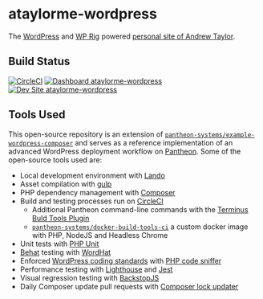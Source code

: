 # ataylorme-wordpress

The [WordPress](https://wordpress.org/) and [WP Rig](https://github.com/wprig/wprig) powered [personal site of Andrew Taylor](https://ataylor.me). 

## Build Status

[![CircleCI](https://circleci.com/gh/ataylorme/ataylorme-wordpress.svg?style=shield)](https://circleci.com/gh/ataylorme/ataylorme-wordpress)
[![Dashboard ataylorme-wordpress](https://img.shields.io/badge/dashboard-ataylorme_wordpress-yellow.svg)](https://dashboard.pantheon.io/sites/489520a4-b156-4743-8e4c-dffdcf353fa2#dev/code)
[![Dev Site ataylorme-wordpress](https://img.shields.io/badge/site-ataylorme_wordpress-blue.svg)](http://dev-ataylorme-wordpress.pantheonsite.io/)

## Tools Used

This open-source repository is an extension of [`pantheon-systems/example-wordpress-composer`](https://github.com/pantheon-systems/example-wordpress-composer/) and serves as a reference implementation of an advanced WordPress deployment workflow on [Pantheon](https://pantheon.io). Some of the open-source tools used are:
- Local development environment with [Lando](https://docs.devwithlando.io/)
- Asset compilation with [gulp](https://gulpjs.com/)
- PHP dependency management with [Composer](https://getcomposer.org/)
- Build and testing processes run on [CircleCI](https://circleci.com/)
  - Additional Pantheon command-line commands with the [Terminus Buld Tools Plugin](https://github.com/pantheon-systems/terminus-build-tools-plugin/)
  - [`pantheon-systems/docker-build-tools-ci`](https://github.com/pantheon-systems/docker-build-tools-ci/) a custom docker image with PHP, NodeJS and Headless Chrome
- Unit tests with [PHP Unit](https://phpunit.de/)
- [Behat](http://behat.org/en/latest/) testing with [WordHat](https://github.com/paulgibbs/behat-wordpress-extension/)
- Enforced [WordPress coding standards](https://github.com/WordPress-Coding-Standards/WordPress-Coding-Standards) with [PHP code sniffer](https://github.com/squizlabs/PHP_CodeSniffer)
- Performance testing with [Lighthouse](https://developers.google.com/web/tools/lighthouse/) and [Jest](https://jestjs.io/)
- Visual regression testing with [BackstopJS](https://github.com/garris/BackstopJS/)
- Daily Composer update pull requests with [Composer lock updater](https://github.com/danielbachhuber/composer-lock-updater)